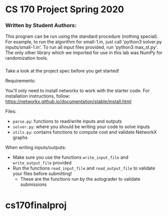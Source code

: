 # CS 170 Project Spring 2020

### Written by Student Authors: ###
This program can be run using the standard procedure (nothing special).
For example, to run the algorithm for small-1.in, just call 'python3 solver.py inputs/small-1.in'.
To run all input files provided, run 'python3 max_st.py'.
The only other library which we imported for use in this lab was NumPy for randomization tools.
###

Take a look at the project spec before you get started!

Requirements:

You'll only need to install networkx to work with the starter code. For installation instructions, follow: https://networkx.github.io/documentation/stable/install.html

Files:
- `parse.py`: functions to read/write inputs and outputs
- `solver.py`: where you should be writing your code to solve inputs
- `utils.py`: contains functions to compute cost and validate NetworkX graphs

When writing inputs/outputs:
- Make sure you use the functions `write_input_file` and `write_output_file` provided
- Run the functions `read_input_file` and `read_output_file` to validate your files before submitting!
  - These are the functions run by the autograder to validate submissions
# cs170finalproj
